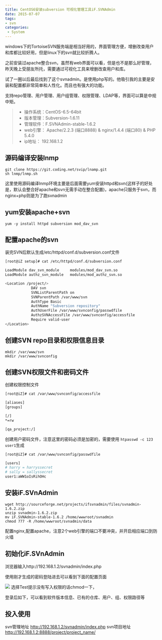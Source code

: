 ```yaml
---
title: CentOS6安装subversion 可视化管理工具iF.SVNAdmin
date: 2015-07-07
tags:
- svn
categories:
 - System
---
```






windows下的TortoiseSVN服务端是相当好用的，界面管理方便，增删改查用户和库都比较好用，但是linux下的svn就比较折腾人。

之前安装过apache整合svn，虽然有web界面可以看，但是也不是那么好管理，昨天晚上受朋友所托，需要通过可视化工具来增删改查用户和库。


试了一圈以后最后找到了这个svnadmin。是使用php写的。他吸引我的主要是安装和配置都非常简单和人性化。而且也有强大的功能。

支持repo管理、用户管理、用户组管理、权限管理、LDAP等，界面可以算是中规中矩。



>* 操作系统：CentOS-6.5-64bit
>* 版本管理：Subversion-1.6.11
>* 管理软件：F.SVNAdmin-stable-1.6.2
>* web引擎： Apache/2.2.3 (端口8888) & nginx/1.4.4 (端口80) & PHP 5.4.0
>* ip地址：  192.168.1.2

## 源码编译安装lnmp

    git clone https://git.coding.net/svip/lnamp.git
    sh lnmp/lnmp.sh

这里使用源码编译lnmp环境主要是后面需要yum安装httpd和svn(这样子的好处是，默认会整合好apache和svn无需手动在整合配置)，apache只服务于svn，而nginx+php则是为了跑svnadmin


## yum安装apache+svn

    yum -y install httpd subversion mod_dav_svn

## 配置apache的svn

装完SVN后默认生成/etc/httpd/conf.d/subversion.conf文件



```bash
[root@iZ setup]# cat /etc/httpd/conf.d/subversion.conf 

LoadModule dav_svn_module     modules/mod_dav_svn.so
LoadModule authz_svn_module   modules/mod_authz_svn.so

<Location /project/>
            DAV svn
            SVNListParentPath on
            SVNParentPath /var/www/svn
            AuthType Basic
            AuthName "Subversion repository"
            AuthUserFile /var/www/svnconfig/passwdfile
            AuthzSVNAccessFile /var/www/svnconfig/accessfile
            Require valid-user
</Location>
```
## 创建SVN repo目录和权限信息目录

    mkdir /var/www/svn
    mkdir /var/www/svnconfig
   
## 创建SVN权限文件和密码文件

创建权限控制文件
```bash
[root@iZ]# cat /var/www/svnconfig/accessfile

[aliases]
[groups]

[/]
*=rw

[qa_project:/]
```

创建用户密码文件，注意这里的密码必须是加密的，需要使用 `htpasswd -c 123 user1`生成
```bash
[root@iZ]# cat /var/www/svnconfig/passwdfile

[users]
# harry = harryssecret
# sally = sallyssecret
user1:aWW1oIsRihOHc
```

## 安装iF.SVnAdmin

    wget http://sourceforge.net/projects/ifsvnadmin/files/svnadmin-1.6.2.zip
    unzip svnadmin-1.6.2.zip
    mv iF.SVNAdmin-stable-1.6.2 /home/wwwroot/svnadmin
    chmod 777 -R /home/wwwroot/svnadmin/data

配置nginx,配置apache，注意2个web引擎的端口不要冲突，并开启相应端口到防火墙

## 初始化iF.SVnAdmin

浏览器输入http://192.168.1.2/svnadmin/index.php

使用刚才生成的密码登陆进去可以看到下面的配置页面

![][1]
选择Test提示没有写入权限的话chmod一下，

登录后如下，可以看到软件版本信息、已有的仓库、用户、组、权限路径等

## 投入使用

svn管理地址   http://192.168.1.2/svnadmin/index.php
svn项目地址   http://192.168.1.2:8888/project/project_name/

  [1]: http://r.loli.io/meMjmi.png

